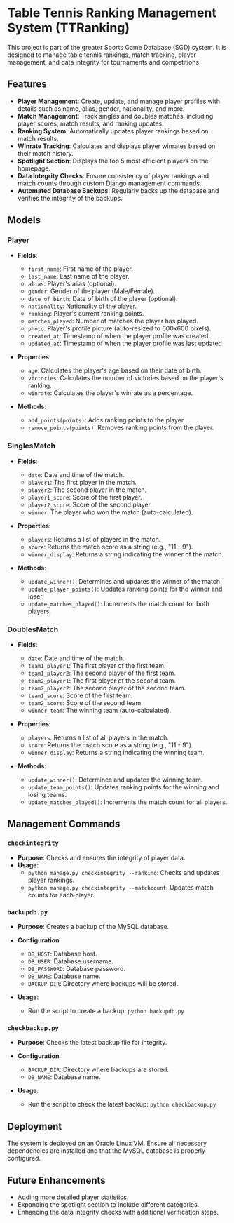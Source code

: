 # Table Tennis Ranking Management System (TTRanking)

This project is part of the greater Sports Game Database (SGD) system. It is designed to manage table tennis rankings, match tracking, player management, and data integrity for tournaments and competitions.

## Features

- **Player Management**: Create, update, and manage player profiles with details such as name, alias, gender, nationality, and more.
- **Match Management**: Track singles and doubles matches, including player scores, match results, and ranking updates.
- **Ranking System**: Automatically updates player rankings based on match results.
- **Winrate Tracking**: Calculates and displays player winrates based on their match history.
- **Spotlight Section**: Displays the top 5 most efficient players on the homepage.
- **Data Integrity Checks**: Ensure consistency of player rankings and match counts through custom Django management commands.
- **Automated Database Backups**: Regularly backs up the database and verifies the integrity of the backups.

## Models

### Player

- **Fields**:
  - `first_name`: First name of the player.
  - `last_name`: Last name of the player.
  - `alias`: Player's alias (optional).
  - `gender`: Gender of the player (Male/Female).
  - `date_of_birth`: Date of birth of the player (optional).
  - `nationality`: Nationality of the player.
  - `ranking`: Player's current ranking points.
  - `matches_played`: Number of matches the player has played.
  - `photo`: Player's profile picture (auto-resized to 600x600 pixels).
  - `created_at`: Timestamp of when the player profile was created.
  - `updated_at`: Timestamp of when the player profile was last updated.

- **Properties**:
  - `age`: Calculates the player's age based on their date of birth.
  - `victories`: Calculates the number of victories based on the player's ranking.
  - `winrate`: Calculates the player's winrate as a percentage.

- **Methods**:
  - `add_points(points)`: Adds ranking points to the player.
  - `remove_points(points)`: Removes ranking points from the player.

### SinglesMatch

- **Fields**:
  - `date`: Date and time of the match.
  - `player1`: The first player in the match.
  - `player2`: The second player in the match.
  - `player1_score`: Score of the first player.
  - `player2_score`: Score of the second player.
  - `winner`: The player who won the match (auto-calculated).

- **Properties**:
  - `players`: Returns a list of players in the match.
  - `score`: Returns the match score as a string (e.g., "11 - 9").
  - `winner_display`: Returns a string indicating the winner of the match.

- **Methods**:
  - `update_winner()`: Determines and updates the winner of the match.
  - `update_player_points()`: Updates ranking points for the winner and loser.
  - `update_matches_played()`: Increments the match count for both players.

### DoublesMatch

- **Fields**:
  - `date`: Date and time of the match.
  - `team1_player1`: The first player of the first team.
  - `team1_player2`: The second player of the first team.
  - `team2_player1`: The first player of the second team.
  - `team2_player2`: The second player of the second team.
  - `team1_score`: Score of the first team.
  - `team2_score`: Score of the second team.
  - `winner_team`: The winning team (auto-calculated).

- **Properties**:
  - `players`: Returns a list of all players in the match.
  - `score`: Returns the match score as a string (e.g., "11 - 9").
  - `winner_display`: Returns a string indicating the winning team.

- **Methods**:
  - `update_winner()`: Determines and updates the winning team.
  - `update_team_points()`: Updates ranking points for the winning and losing teams.
  - `update_matches_played()`: Increments the match count for all players.

## Management Commands

### `checkintegrity`

- **Purpose**: Checks and ensures the integrity of player data.
- **Usage**:
  - `python manage.py checkintegrity --ranking`: Checks and updates player rankings.
  - `python manage.py checkintegrity --matchcount`: Updates match counts for each player.

### `backupdb.py`

- **Purpose**: Creates a backup of the MySQL database.
- **Configuration**:
  - `DB_HOST`: Database host.
  - `DB_USER`: Database username.
  - `DB_PASSWORD`: Database password.
  - `DB_NAME`: Database name.
  - `BACKUP_DIR`: Directory where backups will be stored.

- **Usage**:
  - Run the script to create a backup: `python backupdb.py`

### `checkbackup.py`

- **Purpose**: Checks the latest backup file for integrity.
- **Configuration**:
  - `BACKUP_DIR`: Directory where backups are stored.
  - `DB_NAME`: Database name.

- **Usage**:
  - Run the script to check the latest backup: `python checkbackup.py`

## Deployment

The system is deployed on an Oracle Linux VM. Ensure all necessary dependencies are installed and that the MySQL database is properly configured.

## Future Enhancements

- Adding more detailed player statistics.
- Expanding the spotlight section to include different categories.
- Enhancing the data integrity checks with additional verification steps.
